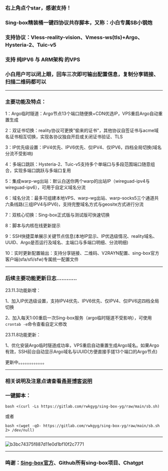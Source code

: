 
### 右上角点个star，感谢支持！
### Sing-box精装桶一键四协议共存脚本，又称：小白专属SB小钢炮
### 支持协议：Vless-reality-vision、Vmess-ws(tls)+Argo、Hysteria-2、Tuic-v5
### 支持 纯IPV6 与 ARM架构 的VPS
### 小白用户可以闭上眼，回车三次即可输出配置信息，复制分享链接、扫描二维码都可以
--------------------------------------------------------------
### 主要功能及特点：
1：Argo临时隧道：Argo节点13个端口随便换+CDN优选IP，VPS重启Argo自动重置生成
 
2：双证书切换：reality协议可更换"偷来的证书"，其他协议自签证书与acme域名证书相互切换，实现各协议独自开启或关闭证书验证、TLS

3：IP优先级设置：IPV4优先、IPV6优先、仅IPV4、仅IPV6，四档全局切换(域名分流不受影响)

4：多端口跳跃：Hysteria-2、Tuic-v5支持多个单端口与多段范围端口随意组合，实现多端口跳跃与多端口复用

5：集成warp-wg出站：默认白送你两个warp的出站IP（wireguad-ipv4与wireguad-ipv6），可用于自定义域名分流

6：域名分流：最多可组建本地VPS、warp-wg出站、warp-socks5三个通道共六条线路(三组IPV4与IPV6)，支持完整域名方式与geosite方式进行分流

7：双核心切换：Sing-box正式版与测试版可快速切换

8：脚本与内核在线更新提示

9：SSH快捷菜单展示关键节点信息(本地IP显示、IP优选级情况、reality域名、UUID、Argo是否运行及域名、主端口与多端口明细、分流明细)

10：实时更新配置输出：支持分享链接、二维码、V2RAYN配置、sing-box官方客户端(sfa/sfi/sfw)专属统一配置文件

------------------------------------------------------------------------------------

### 后续主要功能更新日志…………

23.11.3功能新增：

1、加入IP优选级设置，支持IPV4优先、IPV6优先、仅IPV4、仅IPV6这四档全局切换

2、加入每天1:00重启一次Sing-box服务（argo临时隧道不受影响），可使用```crontab -e```命令查看自定义修改

23.11.8功能更新：

1、优化安装Argo临时隧道成功率，VPS重启自动重置生成Argo域名。如果Argo有效，SSH前台自动显示Argo域名与UUID(方便直接手搓13个端口的Argo节点)


更新中。。。。。。。。。。。。

--------------------------------------------------------------------------------------

### 相关说明及注意点请查看[甬哥博客说明](https://ygkkk.blogspot.com/2023/10/sing-box-yg.html)

### 一键脚本：
```
bash <(curl -Ls https://gitlab.com/rwkgyg/sing-box-yg/raw/main/sb.sh)
```
或者
```
bash <(wget -qO- https://gitlab.com/rwkgyg/sing-box-yg/raw/main/sb.sh 2> /dev/null)
```

-----------------------------------

![b3bc74375f887d11e0d1bf10f2c7771](https://github.com/yonggekkk/sing-box-yg/assets/121604513/9ec9d9d4-80c3-488a-ac65-8fd591558770)

---------------------------------------

### 鸣谢：[Sing-box官方](https://github.com/SagerNet/sing-box)、Github所有sing-box项目、Chatgpt
